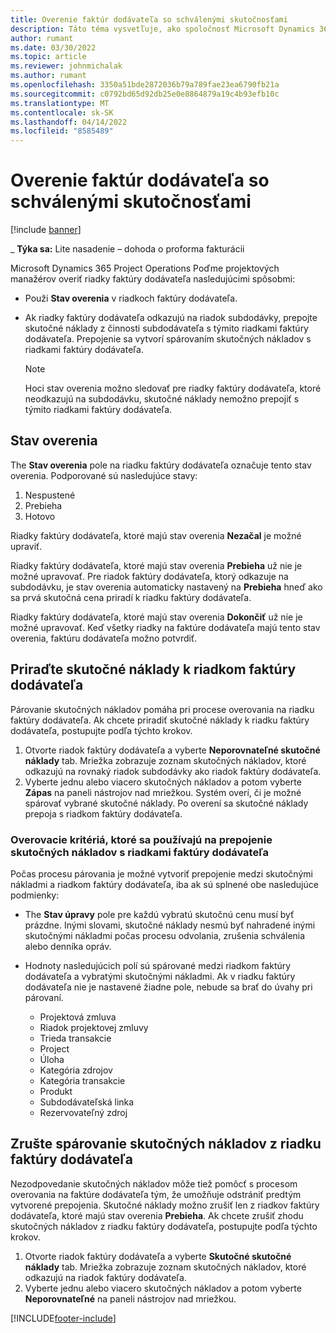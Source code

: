 ```yaml
---
title: Overenie faktúr dodávateľa so schválenými skutočnosťami
description: Táto téma vysvetľuje, ako spoločnosť Microsoft Dynamics 365 Project Operations Poďme projektových manažérov overiť faktúry dodávateľov so skutočnosťami, ktoré boli schválené, keď dodávatelia vykonali prácu a zaznamenali čas, a výdavky a materiály, ktoré použili členovia projektového tímu.
author: rumant
ms.date: 03/30/2022
ms.topic: article
ms.reviewer: johnmichalak
ms.author: rumant
ms.openlocfilehash: 3350a51bde2872036b79a789fae23ea6790fb21a
ms.sourcegitcommit: c0792bd65d92db25e0e8864879a19c4b93efb10c
ms.translationtype: MT
ms.contentlocale: sk-SK
ms.lasthandoff: 04/14/2022
ms.locfileid: "8585489"
---
```

# <a name="verification-of-vendor-invoices-with-approved-actuals"></a>Overenie faktúr dodávateľa so schválenými skutočnosťami

[!include [banner](../../includes/dataverse-preview.md)]

_ **Týka sa:** Lite nasadenie – dohoda o proforma fakturácii

Microsoft Dynamics 365 Project Operations Poďme projektových manažérov overiť riadky faktúry dodávateľa nasledujúcimi spôsobmi:

- Použi **Stav overenia** v riadkoch faktúry dodávateľa.
- Ak riadky faktúry dodávateľa odkazujú na riadok subdodávky, prepojte skutočné náklady z činnosti subdodávateľa s týmito riadkami faktúry dodávateľa. Prepojenie sa vytvorí spárovaním skutočných nákladov s riadkami faktúry dodávateľa.

    > [!NOTE]
    > Hoci stav overenia možno sledovať pre riadky faktúry dodávateľa, ktoré neodkazujú na subdodávku, skutočné náklady nemožno prepojiť s týmito riadkami faktúry dodávateľa.

## <a name="verification-status"></a>Stav overenia

The **Stav overenia** pole na riadku faktúry dodávateľa označuje tento stav overenia. Podporované sú nasledujúce stavy:

1. Nespustené
2. Prebieha
3. Hotovo

Riadky faktúry dodávateľa, ktoré majú stav overenia **Nezačal** je možné upraviť.

Riadky faktúry dodávateľa, ktoré majú stav overenia **Prebieha** už nie je možné upravovať. Pre riadok faktúry dodávateľa, ktorý odkazuje na subdodávku, je stav overenia automaticky nastavený na **Prebieha** hneď ako sa prvá skutočná cena priradí k riadku faktúry dodávateľa.

Riadky faktúry dodávateľa, ktoré majú stav overenia **Dokončiť** už nie je možné upravovať. Keď všetky riadky na faktúre dodávateľa majú tento stav overenia, faktúru dodávateľa možno potvrdiť.

## <a name="match-cost-actuals-to-vendor-invoice-lines"></a>Priraďte skutočné náklady k riadkom faktúry dodávateľa

Párovanie skutočných nákladov pomáha pri procese overovania na riadku faktúry dodávateľa. Ak chcete priradiť skutočné náklady k riadku faktúry dodávateľa, postupujte podľa týchto krokov.

1. Otvorte riadok faktúry dodávateľa a vyberte **Neporovnateľné skutočné náklady** tab. Mriežka zobrazuje zoznam skutočných nákladov, ktoré odkazujú na rovnaký riadok subdodávky ako riadok faktúry dodávateľa.
2. Vyberte jednu alebo viacero skutočných nákladov a potom vyberte **Zápas** na paneli nástrojov nad mriežkou. Systém overí, či je možné spárovať vybrané skutočné náklady. Po overení sa skutočné náklady prepoja s riadkom faktúry dodávateľa.

### <a name="validation-criteria-that-are-used-to-link-cost-actuals-to-vendor-invoice-lines"></a>Overovacie kritériá, ktoré sa používajú na prepojenie skutočných nákladov s riadkami faktúry dodávateľa

Počas procesu párovania je možné vytvoriť prepojenie medzi skutočnými nákladmi a riadkom faktúry dodávateľa, iba ak sú splnené obe nasledujúce podmienky:

- The **Stav úpravy** pole pre každú vybratú skutočnú cenu musí byť prázdne. Inými slovami, skutočné náklady nesmú byť nahradené inými skutočnými nákladmi počas procesu odvolania, zrušenia schválenia alebo denníka opráv.
- Hodnoty nasledujúcich polí sú spárované medzi riadkom faktúry dodávateľa a vybratými skutočnými nákladmi. Ak v riadku faktúry dodávateľa nie je nastavené žiadne pole, nebude sa brať do úvahy pri párovaní.

    - Projektová zmluva
    - Riadok projektovej zmluvy
    - Trieda transakcie
    - Project
    - Úloha
    - Kategória zdrojov
    - Kategória transakcie
    - Produkt
    - Subdodávateľská linka
    - Rezervovateľný zdroj

## <a name="unmatch-cost-actuals-from-a-vendor-invoice-line"></a>Zrušte spárovanie skutočných nákladov z riadku faktúry dodávateľa

Nezodpovedanie skutočných nákladov môže tiež pomôcť s procesom overovania na faktúre dodávateľa tým, že umožňuje odstrániť predtým vytvorené prepojenia. Skutočné náklady možno zrušiť len z riadkov faktúry dodávateľa, ktoré majú stav overenia **Prebieha**. Ak chcete zrušiť zhodu skutočných nákladov z riadku faktúry dodávateľa, postupujte podľa týchto krokov.

1. Otvorte riadok faktúry dodávateľa a vyberte **Skutočné skutočné náklady** tab. Mriežka zobrazuje zoznam skutočných nákladov, ktoré odkazujú na riadok faktúry dodávateľa.
2. Vyberte jednu alebo viacero skutočných nákladov a potom vyberte **Neporovnateľné** na paneli nástrojov nad mriežkou.

[!INCLUDE[footer-include](../../includes/footer-banner.md)]
